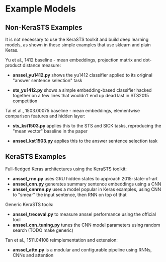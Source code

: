Example Models
==============

Non-KeraSTS Examples
--------------------

It is not necessary to use the KeraSTS toolkit and build deep learning
models, as shown in these simple examples that use sklearn and plain
Keras.

Yu et al., 1412 baseline - mean embeddings, projection matrix and dot-product
distance measure:

  * **anssel_yu1412.py** shows the yu1412 classifier applied to its original
    "answer sentence selection" task

  * **sts_yu1412.py** shows a simple embedding-based classifier hacked
    together on a few lines that wouldn't end up dead last in STS2015
    competition

Tai et al., 1503.00075 baseline - mean embeddings, elementwise comparison
features and hidden layer:

  * **sts_kst1503.py** applies this to the STS and SICK tasks, reproducing
    the "mean vector" baseline in the paper

  * **anssel_kst1503.py** applies this to the answer sentence selection task

KeraSTS Examples
----------------

Full-fledged Keras architectures using the KeraSTS toolkit:

  * **anssel_rnn.py** uses GRU hidden states to approach 2015-state-of-art
  * **anssel_cnn.py** generates summary sentence embeddings using a CNN
  * **anssel_cnnrnn.py** uses a model popular in Keras examples, using CNN to
    "smear" the input sentence, then RNN on top of that

Generic KeraSTS tools:

  * **anssel_treceval.py** to measure anssel performance using the official tool
  * **anssel_cnn_tuning.py** tunes the CNN model parameters using random search
    (TODO make generic)

Tan et al., 1511.04108 reimplementation and extension:

  * **anssel_attn.py** is a modular and configurable pipeline using RNNs, CNNs
    and attention
